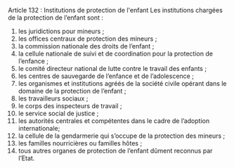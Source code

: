 Article 132 : Institutions de protection de l'enfant
Les institutions chargées de la protection de l’enfant sont :
1.  les juridictions pour mineurs ;
2.  les offices centraux de protection des mineurs ;
3.  la commission nationale des droits de l’enfant ;
4.  la cellule nationale de suivi et de coordination pour la protection de l’enfance ;
5.  le comité directeur national de lutte contre le travail des enfants ;
6.  les centres de sauvegarde de l’enfance et de l’adolescence ;
7.  les organismes et institutions agréés de la société civile opérant dans le domaine de la protection de l’enfant ;
8.  les travailleurs sociaux ;
9.  le corps des inspecteurs de travail ;
10.  le service social de justice ;
11.  les autorités centrales et compétentes dans le cadre de l’adoption internationale;
12.  la cellule de la gendarmerie qui s’occupe de la protection des mineurs ;
13.  les familles nourricières ou familles hôtes ;
14.  tous autres organes de protection de l’enfant dûment reconnus par l’Etat.